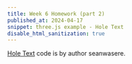 ```yaml
---
title: Week 6 Homework (part 2)
published_at: 2024-04-17
snippet: three.js example - Hole Text
disable_html_sanitization: true
---
```


<div id="three_container"></div>

<!-- <canvas id="threejs"/> -->

<script id="three-script" type="module">
import * as THREE from '/scripts/threejs/three.js'
import {
  OrbitControls
} from '/scripts/threejs/OrbitControls.js'
import Stats from '/scripts/threejs/stats.module.js'
import {
  Font,
  FontLoader
} from '/scripts/threejs/FontLoader.js'
import {
  TextGeometry
} from '/scripts/threejs/TextGeometry.js'
import {
  CSG
} from '/scripts/threejs/csg.js'

//from lecture's code
const div = document.getElementById ("three_container")
const w = div.parentNode.scrollWidth
const h = w * 9 / 16

const scene = new THREE.Scene()
const camera = new THREE.PerspectiveCamera(75, 9 / 16, 0.1, 1000)
camera.position.set(3, 4, 5)
const renderer = new THREE.WebGLRenderer()
renderer.setSize(w, h)
// document.body.appendChild(renderer.domElement)
div.appendChild(renderer.domElement)

const controls = new OrbitControls(camera, renderer.domElement)
controls.enableDamping = true

const loader = new FontLoader()
loader.load('https://cdn.jsdelivr.net/gh/mrdoob/three.js@master/examples/fonts/helvetiker_bold.typeface.json', function(f) {
  const textGeometry = new TextGeometry('Hello', {
    font: f,
    size: 2,
    height: 0.2,
    curveSegments: 2
  })
  textGeometry.scale(1, 1, 3)
  textGeometry.center()

  const cubeCSG = CSG.fromGeometry(new THREE.BoxGeometry(10, 3, 0.25))
  const textCSG = CSG.fromGeometry(textGeometry)

  const subtractCSG = cubeCSG.subtract(textCSG)
  
  const finalMesh = CSG.toMesh(
    subtractCSG,
    new THREE.Matrix4()
  )
  finalMesh.material = new THREE.MeshNormalMaterial()
  scene.add(finalMesh)

})

window.addEventListener('resize', onWindowResize, false)

function onWindowResize() {
  camera.aspect = window.innerWidth / window.innerHeight
  camera.updateProjectionMatrix()
  renderer.setSize(window.innerWidth, window.innerHeight)
  render()
}

const stats = Stats()
document.body.appendChild(stats.dom)

function animate() {
  requestAnimationFrame(animate)
  controls.update()
  render()
  stats.update()
}

function render() {
  renderer.render(scene, camera)
}
animate()
</script>

[Hole Text](https://jsfiddle.net/seanwasere/pa259mx1/) code is by author seanwasere.